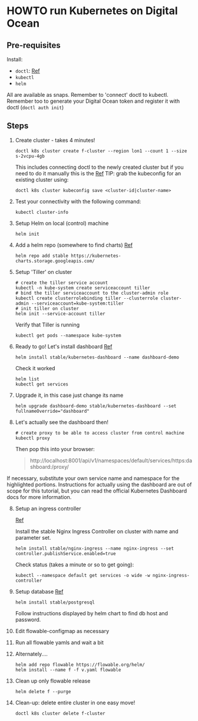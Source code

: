 HOWTO run Kubernetes on Digital Ocean
=====================================

Pre-requisites
--------------

Install:
 - `doctl`: [Ref](https://github.com/digitalocean/doctl#snap-supported-os)
 - `kubectl`
 - `helm`

All are available as snaps. Remember to 'connect' doctl to kubectl. Remember too to generate your Digital Ocean token and register it with doctl (`doctl auth init`)

Steps
-----

1. Create cluster - takes 4 minutes!

   ```
   doctl k8s cluster create f-cluster --region lon1 --count 1 --size s-2vcpu-4gb
   ```

   This includes connecting doctl to the newly created cluster but if you need to do it manually this is the [Ref](https://www.digitalocean.com/docs/kubernetes/how-to/connect-to-cluster/)
   TIP: grab the kubeconfig for an existing cluster using:

   ```
   doctl k8s cluster kubeconfig save <cluster-id|cluster-name>
   ```

2. Test your connectivity with the following command:

   ```
   kubectl cluster-info
   ```

3. Setup Helm on local (control) machine

   ```
   helm init
   ```

3. Add a helm repo (somewhere to find charts)
   [Ref](https://www.digitalocean.com/community/tutorials/how-to-install-software-on-kubernetes-clusters-with-the-helm-package-manager)

   ```
   helm repo add stable https://kubernetes-charts.storage.googleapis.com/
   ```

4. Setup 'Tiller' on cluster

   ```
   # create the tiller service account
   kubectl -n kube-system create serviceaccount tiller
   # bind the tiller serviceaccount to the cluster-admin role
   kubectl create clusterrolebinding tiller --clusterrole cluster-admin --serviceaccount=kube-system:tiller
   # init tiller on cluster
   helm init --service-account tiller
   ```

   Verify that Tiller is running

   ```
   kubectl get pods --namespace kube-system

5. Ready to go! Let's install dashboard
   [Ref](https://github.com/kubernetes/dashboard)

   ```
   helm install stable/kubernetes-dashboard --name dashboard-demo
   ```

   Check it worked

   ```
   helm list
   kubectl get services
   ```

6. Upgrade it, in this case just change its name

   ```
   helm upgrade dashboard-demo stable/kubernetes-dashboard --set fullnameOverride="dashboard"
   ```

7. Let's actually see the dashboard then!

    ```
    # create proxy to be able to access cluster from control machine
    kubectl proxy
    ```

   Then pop this into your browser:
   > http://localhost:8001/api/v1/namespaces/default/services/https:dashboard:/proxy/

If necessary, substitute your own service name and namespace for the highlighted portions. Instructions for actually using the dashboard are out of scope for this tutorial, but you can read the official Kubernetes Dashboard docs for more information.

8. Setup an ingress controller

   [Ref](https://www.digitalocean.com/community/tutorials/how-to-set-up-an-nginx-ingress-on-digitalocean-kubernetes-using-helm)

   Install the stable Nginx Ingress Controller on cluster with name and parameter set.

   ```
   helm install stable/nginx-ingress --name nginx-ingress --set controller.publishService.enabled=true
   ```

   Check status (takes a minute or so to get going):

   ```
   kubectl --namespace default get services -o wide -w nginx-ingress-controller
   ```

9. Setup database
   [Ref](https://severalnines.com/database-blog/using-kubernetes-deploy-postgresql)

   ```
   helm install stable/postgresql
   ```

   Follow instructions displayed by helm chart to find db host and password.

10. Edit flowable-configmap as necessary

11. Run all flowable yamls and wait a bit


12. Alternately....

    ```
    helm add repo flowable https://flowable.org/helm/
    helm install --name f -f v.yaml flowable 
    ```

1. Clean up only flowable release

    ```
    helm delete f --purge 
    ```

1. Clean-up: delete entire cluster in one easy move!

   ```
   doctl k8s cluster delete f-cluster
   ```
